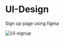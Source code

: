 # UI-Design
Sign up page using figma

![UI-signup](https://user-images.githubusercontent.com/56202928/128081097-1cdac370-eda2-466e-a9b6-af6634124a07.png)

